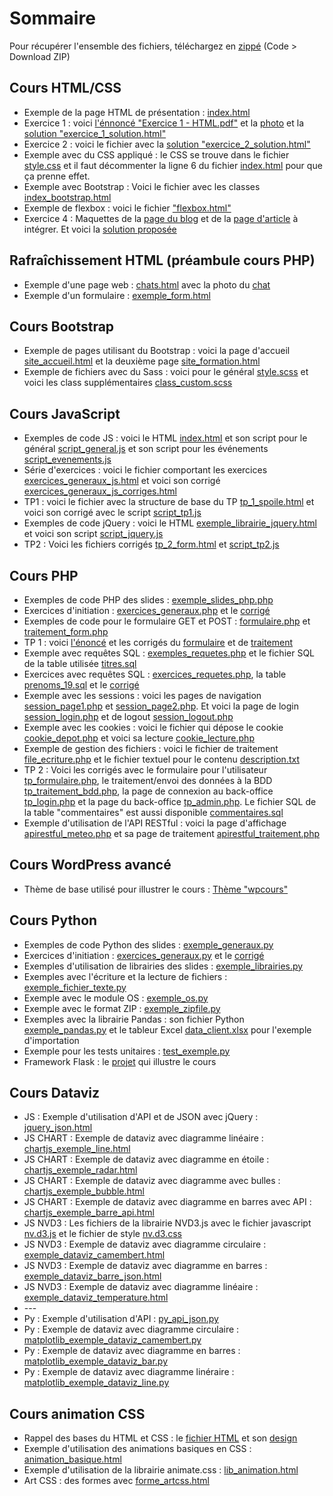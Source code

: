 <h1>Sommaire</h1>
  
<p>Pour récupérer l'ensemble des fichiers, téléchargez en <a href="https://github.com/Alexandre333/cours">zippé</a> (Code > Download ZIP)</p>

<h2>Cours HTML/CSS</h2>
<ul>
   <li>Exemple de la page HTML de présentation : <a href="https://github.com/Alexandre333/cours/blob/main/html/index.html">index.html</a></li>
   <li>Exercice 1 : voici <a href="https://github.com/Alexandre333/cours/blob/main/html/Exercice%201%20-%20HTML.pdf">l'énnoncé "Exercice 1 - HTML.pdf"</a> et la <a href="https://github.com/Alexandre333/cours/blob/main/html/gateau.jpg">photo</a> et la <a href="https://github.com/Alexandre333/cours/blob/main/html/exercice_1_solution.html">solution "exercice_1_solution.html"</a></li>
   <li>Exercice 2 : voici le fichier avec la <a href="https://github.com/Alexandre333/cours/blob/main/html/exercice_2_solution.html">solution "exercice_2_solution.html"</a></li>
   <li>Exemple avec du CSS appliqué : le CSS se trouve dans le fichier <a href="https://github.com/Alexandre333/cours/blob/main/html/style.css">style.css</a> et il faut décommenter la ligne 6 du fichier <a href="https://github.com/Alexandre333/cours/blob/main/html/index.html">index.html</a> pour que ça prenne effet.</li>
   <li>Exemple avec Bootstrap : Voici le fichier avec les classes <a href="https://github.com/Alexandre333/cours/blob/main/html/index_bootstrap.html">index_bootstrap.html</a></li>
   <li>Exemple de flexbox : voici le fichier <a href="https://github.com/Alexandre333/cours/blob/main/html/flexbox.html">"flexbox.html"</a></li>
   <li>Exercice 4 : Maquettes de la <a href="https://github.com/Alexandre333/cours/blob/main/html/Maquette%201%20-%20accueil%20du%20blog.pdf">page du blog</a> et de la <a href="https://github.com/Alexandre333/cours/blob/main/html/Maquette%202%20-%20article%20de%20blog.pdf">page d'article</a> à intégrer. Et voici la <a href="https://github.com/Alexandre333/cours/tree/main/html/maquettes_integrees">solution proposée</a></li>
</ul>

<h2>Rafraîchissement HTML (préambule cours PHP)</h2>
<ul>
  <li>Exemple d'une page web : <a href="https://github.com/Alexandre333/cours/blob/main/html/rafraichissement/chats.html">chats.html</a> avec la photo du <a href="https://github.com/Alexandre333/cours/blob/main/html/rafraichissement/cyprus_cat.jpg">chat</a></li>
  <li>Exemple d'un formulaire :  <a href="https://github.com/Alexandre333/cours/blob/main/html/rafraichissement/exemple_form.html">exemple_form.html</a></li>
</ul>

<h2>Cours Bootstrap</h2>
<ul>
  <li>Exemple de pages utilisant du Bootstrap : voici la page d'accueil <a href="https://github.com/Alexandre333/cours/blob/main/bootstrap/site_accueil.html">site_accueil.html</a> et la deuxième page <a href="https://github.com/Alexandre333/cours/blob/main/bootstrap/site_formation.html">site_formation.html</a></li>
  <li>Exemple de fichiers avec du Sass : voici pour le général <a href="https://github.com/Alexandre333/cours/blob/main/bootstrap/style.scss">style.scss</a> et voici les class supplémentaires <a href="https://github.com/Alexandre333/cours/blob/main/bootstrap/class_custom.scss">class_custom.scss</a></li>
</ul>
      
<h2>Cours JavaScript</h2>
<ul>
  <li>Exemples de code JS : voici le HTML <a href="https://github.com/Alexandre333/cours/blob/main/js/index.html">index.html</a> et son script pour le général <a href="https://github.com/Alexandre333/cours/blob/main/js/script_general.js">script_general.js</a> et son script pour les événements <a href="https://github.com/Alexandre333/cours/blob/main/js/script_evenements.js">script_evenements.js</a></li>
      <li>Série d'exercices : voici le fichier comportant les exercices <a href="https://github.com/Alexandre333/cours/blob/main/js/exercices_generaux_js.html">exercices_generaux_js.html</a> et voici son corrigé <a href="https://github.com/Alexandre333/cours/blob/main/js/exercices_generaux_js_corriges.html">exercices_generaux_js_corriges.html</a></li>
  <li>TP1 : voici le fichier avec la structure de base du TP <a href="https://github.com/Alexandre333/cours/blob/main/js/tp_1_spoile.html">tp_1_spoile.html</a> et voici son corrigé avec le script <a href="https://github.com/Alexandre333/cours/blob/main/js/script_tp1.js">script_tp1.js</a></li>
  <li>Exemples de code jQuery : voici le HTML <a href="https://github.com/Alexandre333/cours/blob/main/js/exemple_librairie_jquery.html">exemple_librairie_jquery.html</a> et voici son script <a href="https://github.com/Alexandre333/cours/blob/main/js/script_jquery.js">script_jquery.js</a></li>
  <li>TP2 : Voici les fichiers corrigés <a href="https://github.com/Alexandre333/cours/blob/main/js/tp_2_form.html">tp_2_form.html</a> et <a href="https://github.com/Alexandre333/cours/blob/main/js/script_tp2.js">script_tp2.js</a></li>
</ul>

<h2>Cours PHP</h2>
<ul>
      <li>Exemples de code PHP des slides : <a href="https://github.com/Alexandre333/cours/blob/main/php/exemple_slides_php.php">exemple_slides_php.php</a></li>
      <li>Exercices d'initiation : <a href="https://github.com/Alexandre333/cours/blob/main/php/exercices_generaux.php">exercices_generaux.php</a> et le <a href="https://github.com/Alexandre333/cours/blob/main/php/exercices_generaux_corriges.php">corrigé</a></li>
      <li>Exemples de code pour le formulaire GET et POST : <a href="https://github.com/Alexandre333/cours/blob/main/php/formulaire.php">formulaire.php</a> et <a href="https://github.com/Alexandre333/cours/blob/main/php/traitement_form.php">traitement_form.php</a></li>
    <li>TP 1 : voici <a href="https://github.com/Alexandre333/cours/blob/main/php/tp_enonce.html">l'énoncé</a> et les corrigés du <a href="https://github.com/Alexandre333/cours/blob/main/php/tp_formulaire.php">formulaire</a> et de <a href="https://github.com/Alexandre333/cours/blob/main/php/tp_traitement.php">traitement</a></li>
    <li>Exemple avec requêtes SQL : <a href="https://github.com/Alexandre333/cours/blob/main/php/exemples_requetes.php">exemples_requetes.php</a> et le fichier SQL de la table utilisée <a href="https://github.com/Alexandre333/cours/blob/main/php/titres.sql">titres.sql</a></li>
    <li>Exercices avec requêtes SQL : <a href="https://github.com/Alexandre333/cours/blob/main/php/exercices_requetes.php">exercices_requetes.php</a>, la table <a href="https://github.com/Alexandre333/cours/blob/main/php/prenoms_19.sql">prenoms_19.sql</a> et le <a href="https://github.com/Alexandre333/cours/blob/main/php/exercices_requetes_corriges.php">corrigé</a></li>
  <li>Exemple avec les sessions : voici les pages de navigation <a href="https://github.com/Alexandre333/cours/blob/main/php/session_page1.php">session_page1.php</a> et <a href="https://github.com/Alexandre333/cours/blob/main/php/session_page2.php">session_page2.php</a>. Et voici la page de login <a href="https://github.com/Alexandre333/cours/blob/main/php/session_login.php">session_login.php</a> et de logout <a href="https://github.com/Alexandre333/cours/blob/main/php/session_logout.php">session_logout.php</a></li>
    <li>Exemple avec les cookies : voici le fichier qui dépose le cookie <a href="https://github.com/Alexandre333/cours/blob/main/php/cookie_depot.php">cookie_depot.php</a> et voici sa lecture <a href="https://github.com/Alexandre333/cours/blob/main/php/cookie_lecture.php">cookie_lecture.php</a></li>
  <li>Exemple de gestion des fichiers : voici le fichier de traitement <a href="https://github.com/Alexandre333/cours/blob/main/php/file_ecriture.php">file_ecriture.php</a> et le fichier textuel pour le contenu <a href="https://github.com/Alexandre333/cours/blob/main/php/description.txt">description.txt</a></li>
  <li>TP 2 : Voici les corrigés avec le formulaire pour l'utilisateur <a href="https://github.com/Alexandre333/cours/blob/main/php/tp_formulaire.php">tp_formulaire.php</a>, le traitement/envoi des données à la BDD <a href="https://github.com/Alexandre333/cours/blob/main/php/tp_traitement_bdd.php">tp_traitement_bdd.php</a>, la page de connexion au back-office <a href="https://github.com/Alexandre333/cours/blob/main/php/tp_login.php">tp_login.php</a> et la page du back-office <a href="https://github.com/Alexandre333/cours/blob/main/php/tp_admin.php">tp_admin.php</a>. Le fichier SQL de la table "commentaires" est aussi disponible <a href="https://github.com/Alexandre333/cours/blob/main/php/commentaires.sql">commentaires.sql</a></li>
    <li>Exemple d'utilisation de l'API RESTful : voici la page d'affichage <a href="https://github.com/Alexandre333/cours/blob/main/php/apirestful_meteo.php">apirestful_meteo.php</a> et sa page de traitement <a href="https://github.com/Alexandre333/cours/blob/main/php/apirestful_traitement.php">apirestful_traitement.php</a></li>
</ul>

<h2>Cours WordPress avancé</h2>
<ul>
      <li>Thème de base utilisé pour illustrer le cours : <a href="https://github.com/Alexandre333/cours/tree/main/wordpress/wpcours">Thème "wpcours"</a></li>
</ul>

<h2>Cours Python</h2>
<ul>
  <li>Exemples de code Python des slides : <a href="https://github.com/Alexandre333/cours/blob/main/python/exemple_generaux.py">exemple_generaux.py</a></li>
  <li>Exercices d'initiation : <a href="https://github.com/Alexandre333/cours/blob/main/python/exercices_generaux.py">exercices_generaux.py</a> et le <a href="https://github.com/Alexandre333/cours/blob/main/python/exercices_generaux_corriges.py">corrigé</a></li>
  <li>Exemples d'utilisation de librairies des slides : <a href="https://github.com/Alexandre333/cours/blob/main/python/exemple_librairies.py">exemple_librairies.py</a></li>
  <li>Exemples avec l'écriture et la lecture de fichiers : <a href="https://github.com/Alexandre333/cours/blob/main/python/exemple_fichier_texte.py">exemple_fichier_texte.py</a></li>
  <li>Exemple avec le module OS :  <a href="https://github.com/Alexandre333/cours/blob/main/python/exemple_os.py">exemple_os.py</a></li>
  <li>Exemple avec le format ZIP :  <a href="https://github.com/Alexandre333/cours/blob/main/python/exemple_zipfile.py">exemple_zipfile.py</a></li>
  <li>Exemples avec la librairie Pandas : son fichier Python <a href="https://github.com/Alexandre333/cours/blob/main/python/exemple_pandas.py">exemple_pandas.py</a> et le tableur Excel <a href="https://github.com/Alexandre333/cours/blob/main/python/data_client.xlsx">data_client.xlsx</a> pour l'exemple d'importation</li>
  <li>Exemple pour les tests unitaires : <a href="https://github.com/Alexandre333/cours/blob/main/python/test_exemple.py">test_exemple.py</a></li>
  <li>Framework Flask : le <a href="https://github.com/Alexandre333/cours/tree/main/python/flask">projet</a> qui illustre le cours</li>
</ul>

<h2>Cours Dataviz</h2>
<ul>
  <li>JS : Exemple d'utilisation d'API et de JSON avec jQuery : <a href="https://github.com/Alexandre333/cours/blob/main/dataviz/jquery_json.html">jquery_json.html</a></li>
  <li>JS CHART : Exemple de dataviz avec diagramme linéaire : <a href="https://github.com/Alexandre333/cours/blob/main/dataviz/chartjs_exemple_line.html">chartjs_exemple_line.html</a></li>
  <li>JS CHART : Exemple de dataviz avec diagramme en étoile : <a href="https://github.com/Alexandre333/cours/blob/main/dataviz/chartjs_exemple_radar.html">chartjs_exemple_radar.html</a></li>
  <li>JS CHART : Exemple de dataviz avec diagramme avec bulles : <a href="https://github.com/Alexandre333/cours/blob/main/dataviz/chartjs_exemple_bubble.html">chartjs_exemple_bubble.html</a></li>
  <li>JS CHART : Exemple de dataviz avec diagramme en barres avec API : <a href="https://github.com/Alexandre333/cours/blob/main/dataviz/chartjs_exemple_barre_api.html">chartjs_exemple_barre_api.html</a></li>
  <li>JS NVD3 : Les fichiers de la librairie NVD3.js avec le fichier javascript <a href="https://github.com/Alexandre333/cours/blob/main/dataviz/nv.d3.js">nv.d3.js</a> et le fichier de style <a href="https://github.com/Alexandre333/cours/blob/main/dataviz/nv.d3.css">nv.d3.css</a></li>
  <li>JS NVD3 : Exemple de dataviz avec diagramme circulaire : <a href="https://github.com/Alexandre333/cours/blob/main/dataviz/exemple_dataviz_camembert.html">exemple_dataviz_camembert.html</a></li>
  <li>JS NVD3 : Exemple de dataviz avec diagramme en barres : <a href="https://github.com/Alexandre333/cours/blob/main/dataviz/exemple_dataviz_barre_json.html">exemple_dataviz_barre_json.html</a></li>
  <li>JS NVD3 : Exemple de dataviz avec diagramme linéaire : <a href="https://github.com/Alexandre333/cours/blob/main/dataviz/exemple_dataviz_temperature.html">exemple_dataviz_temperature.html</a></li>
  
  <li>---</li>
  <li>Py : Exemple d'utilisation d'API : <a href="https://github.com/Alexandre333/cours/blob/main/dataviz/py_api_json.py">py_api_json.py</a></li>
  <li>Py : Exemple de dataviz avec diagramme circulaire : <a href="https://github.com/Alexandre333/cours/blob/main/dataviz/matplotlib_exemple_dataviz_camembert.py">matplotlib_exemple_dataviz_camembert.py</a></li>
  <li>Py : Exemple de dataviz avec diagramme en barres : <a href="https://github.com/Alexandre333/cours/blob/main/dataviz/matplotlib_exemple_dataviz_bar.py">matplotlib_exemple_dataviz_bar.py</a></li>
  <li>Py : Exemple de dataviz avec diagramme linéraire : <a href="https://github.com/Alexandre333/cours/blob/main/dataviz/matplotlib_exemple_dataviz_line.py">matplotlib_exemple_dataviz_line.py</a></li>
</ul>

<h2>Cours animation CSS</h2>
<ul>
  <li>Rappel des bases du HTML et CSS : le <a href="https://github.com/Alexandre333/cours/blob/main/animation/rappel.html">fichier HTML</a> et son <a href="https://github.com/Alexandre333/cours/blob/main/animation/style_rappel.css">design</a></li>
  <li>Exemple d'utilisation des animations basiques en CSS : <a href="https://github.com/Alexandre333/cours/blob/main/animation/animation_basique.html">animation_basique.html</a></li>
  <li>Exemple d'utilisation de la librairie animate.css : <a href="https://github.com/Alexandre333/cours/blob/main/animation/lib_animation.html">lib_animation.html</a></li>
  <li>Art CSS : des formes avec <a href="https://github.com/Alexandre333/cours/blob/main/animation/forme_artcss.html">forme_artcss.html</a></li>
  
</ul>
